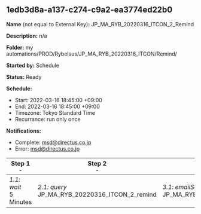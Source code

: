 ## 1edb3d8a-a137-c274-c9a2-ea3774ed22b0

**Name** (not equal to External Key)**:** JP_MA_RYB_20220316_ITCON_2_Remind

**Description:** n/a

**Folder:** my automations/PROD/Rybelsus/JP_MA_RYB_20220316_ITCON/Remind/

**Started by:** Schedule

**Status:** Ready

**Schedule:**

* Start: 2022-03-16 18:45:00 +09:00
* End: 2022-03-16 18:45:00 +09:00
* Timezone: Tokyo Standard Time
* Recurrance: run only once

**Notifications:**

* Complete: msd@directus.co.jp
* Error: msd@directus.co.jp

| Step 1<br>_<small>-</small>_ | Step 2<br>_<small>-</small>_ | Step 3<br>_<small>-</small>_ |
| --- | --- | --- |
| _1.1: wait_<br>5 Minutes | _2.1: query_<br>JP_MA_RYB_20220316_ITCON_2_remind | _3.1: emailSend_<br>JP_MA_RYB_20220316_ITCON_2_remind |
